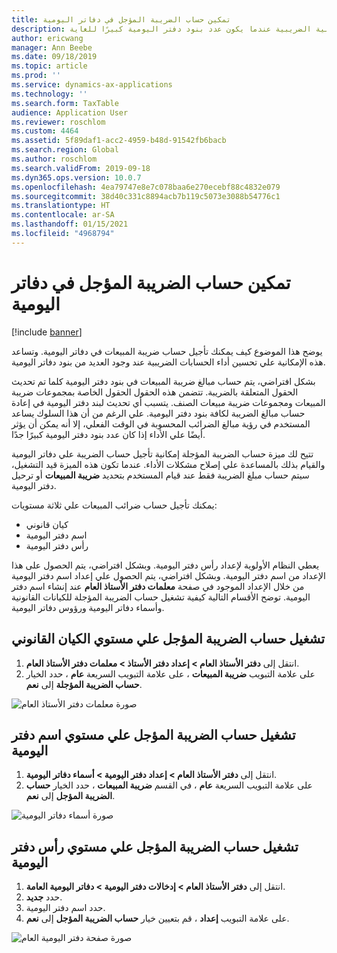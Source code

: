 ```yaml
---
title: تمكين حساب الضريبة المؤجل في دفاتر اليومية
description: يوضح هذا الموضوع كيفية تشغيل ميزة حساب الضرائب المؤجلة للمساعدة في تحسين أداء العمليات الحسابية الضريبية عندما يكون عدد بنود دفتر اليومية كبيرًا للغاية.
author: ericwang
manager: Ann Beebe
ms.date: 09/18/2019
ms.topic: article
ms.prod: ''
ms.service: dynamics-ax-applications
ms.technology: ''
ms.search.form: TaxTable
audience: Application User
ms.reviewer: roschlom
ms.custom: 4464
ms.assetid: 5f89daf1-acc2-4959-b48d-91542fb6bacb
ms.search.region: Global
ms.author: roschlom
ms.search.validFrom: 2019-09-18
ms.dyn365.ops.version: 10.0.7
ms.openlocfilehash: 4ea79747e8e7c078baa6e270ecebf88c4832e079
ms.sourcegitcommit: 38d40c331c8894acb7b119c5073e3088b54776c1
ms.translationtype: HT
ms.contentlocale: ar-SA
ms.lasthandoff: 01/15/2021
ms.locfileid: "4968794"
---
```

# <a name="enable-delayed-tax-calculation-on-journals"></a>تمكين حساب الضريبة المؤجل في دفاتر اليومية
[!include [banner](../includes/banner.md)]


يوضح هذا الموضوع كيف يمكنك تأجيل حساب ضريبة المبيعات في دفاتر اليومية. وتساعد هذه الإمكانية علي تحسين أداء الحسابات الضريبية عند وجود العديد من بنود دفاتر اليومية.

بشكل افتراضي، يتم حساب مبالغ ضريبة المبيعات في بنود دفتر اليومية كلما تم تحديث الحقول المتعلقة بالضريبة. تتضمن هذه الحقول الحقول الخاصة بمجموعات ضريبة المبيعات ومجموعات ضريبة مبيعات الصنف. يتسبب أي تحديث لبند دفتر اليومية في إعادة حساب مبالغ الضريبة لكافة بنود دفتر اليومية. علي الرغم من أن هذا السلوك يساعد المستخدم في رؤية مبالغ الضرائب المحسوبة في الوقت الفعلي، إلا أنه يمكن أن يؤثر أيضًا علي الأداء إذا كان عدد بنود دفتر اليومية كبيرًا جدًا.

تتيح لك ميزة حساب الضريبة المؤجلة إمكانية تأجيل حساب الضريبة علي دفاتر اليومية والقيام بذلك بالمساعدة علي إصلاح مشكلات الأداء. عندما تكون هذه الميزة قيد التشغيل، سيتم حساب مبلغ الضريبة فقط عند قيام المستخدم بتحديد **ضريبة المبيعات** أو ترحيل دفتر اليومية.

يمكنك تأجيل حساب ضرائب المبيعات علي ثلاثة مستويات:

- كيان قانوني
- اسم دفتر اليومية
- رأس دفتر اليومية

يعطي النظام الأولوية لإعداد رأس دفتر اليومية. وبشكل افتراضي، يتم الحصول على هذا الإعداد من اسم دفتر اليومية. وبشكل افتراضي، يتم الحصول علي إعداد اسم دفتر اليومية من خلال الإعداد الموجود في صفحة **معلمات دفتر الأستاذ العام** عند إنشاء اسم دفتر اليومية. توضح الأقسام التالية كيفية تشغيل حساب الضريبة المؤجلة للكيانات القانونية وأسماء دفاتر اليومية ورؤوس دفاتر اليومية.

## <a name="turn-on-delayed-tax-calculation-at-the-legal-entity-level"></a>تشغيل حساب الضريبة المؤجل علي مستوي الكيان القانوني

1. انتقل إلى **دفتر الأستاذ العام \> إعداد دفتر الأستاذ‬ \> معلمات دفتر الأستاذ العام**.
2. على علامة التبويب **ضريبة المبيعات** ، على علامة التبويب السريعة **عام** ، حدد الخيار **حساب الضريبة المؤجلة** إلى **نعم**.

![صورة معلمات دفتر الأستاذ العام](media/delayed-tax-calculation-gl.png)

## <a name="turn-on-delayed-tax-calculation-at-the-journal-name-level"></a>تشغيل حساب الضريبة المؤجل علي مستوي اسم دفتر اليومية

1. انتقل إلى **دفتر الأستاذ العام \> إعداد دفتر اليومية \> أسماء دفاتر اليومية**.
2. على علامة التبويب السريعة **عام** ، في القسم **ضريبة المبيعات** ، حدد الخيار **حساب الضريبة المؤجل** إلى **نعم**.

![صورة أسماء دفاتر اليومية](media/delayed-tax-calculation-journal-name.png)

## <a name="turn-on-delayed-tax-calculation-at-the-journal-header-level"></a>تشغيل حساب الضريبة المؤجل علي مستوي رأس دفتر اليومية

1. انتقل إلى **دفتر الأستاذ العام \> إدخالات دفتر اليومية \> دفاتر اليومية العامة**‬.
2. حدد **جديد**.
3. حدد اسم دفتر اليومية.
4. على علامة التبويب **إعداد** ، قم بتعيين خيار **حساب الضريبة المؤجل** إلى **نعم**.

![صورة صفحة دفتر اليومية العام](media/delayed-tax-calculation-journal-header.png)
